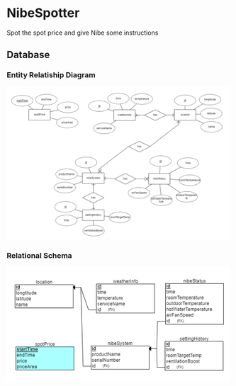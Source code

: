 # NibeSpotter

Spot the spot price and give Nibe some instructions

## Database

### Entity Relatiship Diagram

![ER-diagram](/readme_img/ER-diagram.png)

### Relational Schema

![Relational schema](/readme_img/RelationalSchema.png)
